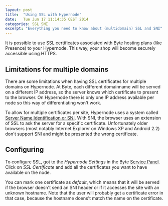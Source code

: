 ```yaml
---
layout: post
title:  "Using SSL with Hypernode"
date:   Tue Jun 17 11:14:35 CEST 2014
categories: SSL SNI
excerpt: "Everything you need to know about (multidomain) SSL and SNI"
---
```


It is possible to use SSL certificates associated with Byte hosting
plans (like Presence) to your Hypernode. This way, your shop will become
securely accessible using HTTPS.

## Limitations for multiple domains

There are some limitations when having SSL certificates for multiple
domains on Hypernode. At Byte, each different domainname will be served
on a different IP address, so the server knows which certificate to
present to the browser. On Hypernode there is only one IP address
available per node so this way of differentiating won't work.

To allow for multiple certificates per site, Hypernode uses a system
called [Server Name Identification or
SNI](http://en.wikipedia.org/wiki/Server_Name_Indication). With SNI, the
browser uses an extension of SSL to ask the server for a specific
certificate. Unfortunately older browsers (most notably Internet Explorer on Windows
XP and Android 2.2) don't support SNI and might be presented the wrong
certificate.

## Configuring

To configure SSL, got to the _Hypernode Settings_ in the Byte [Service
Panel](https://service.byte.nl/). Click on _SSL Certificate_ and add all
the certificates you want to have available on the node.

You can mark one certificate as _default_, which means that it will be
served if the browser doesn't send an SNI header or if it accesses the
site with an unknown hostname. Note that the user will probably get a
certificate error in that case, because the hostname doens't match the
name on the certificate.

